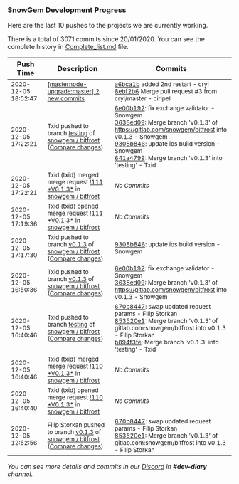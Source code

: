 
### SnowGem Development Progress

Here are the last 10 pushes to the projects we are currently working.

There is a total of 3071 commits since 20/01/2020. You can see the complete history in
 [Complete_list.md](Complete_list.md) file.

| Push Time | Description | Commits |
| --- | --- | --- |
| <sub>2020-12-05 18:52:47</sub> | <sub>[[masternode-upgrade:master] 2 new commits](https://github.com/TENTOfficial/masternode-upgrade/compare/230e929bf037...8ebf2b644079)</sub> | <sub>[a6bca1b](https://github.com/TENTOfficial/masternode-upgrade/commit/a6bca1be353497f8df88a37fe34621a596d66acf) added 2nd restart - cryi<br>[8ebf2b6](https://github.com/TENTOfficial/masternode-upgrade/commit/8ebf2b6440791f4573605856f327478fef0b3da7) Merge pull request #3 from cryi/master - ciripel</sub> |
| <sub>2020-12-05 17:22:21</sub> | <sub>Txid pushed to branch [testing](https://gitlab.com/snowgem/bitfrost/commits/testing) of [snowgem / bitfrost](https://gitlab.com/snowgem/bitfrost) ([Compare changes](https://gitlab.com/snowgem/bitfrost/compare/b894f3fe4b5334edad64ff1193fef075b047ae15...641a479905c50ae84ace64ebf8eb3ab1ad9e8bdc))</sub> | <sub>[6e00b192](https://gitlab.com/snowgem/bitfrost/-/commit/6e00b1926db943e17232afaddd00f4df4b23d329): fix exchange validator - Snowgem<br>[3638ed09](https://gitlab.com/snowgem/bitfrost/-/commit/3638ed098a4f0f619765bca39e23210d4e1dbe1d): Merge branch 'v0.1.3' of https://gitlab.com/snowgem/bitfrost into v0.1.3 - Snowgem<br>[9308b846](https://gitlab.com/snowgem/bitfrost/-/commit/9308b8467d9b0683b49ee36a632861ab694e06b8): update ios build version - Snowgem<br>[641a4799](https://gitlab.com/snowgem/bitfrost/-/commit/641a479905c50ae84ace64ebf8eb3ab1ad9e8bdc): Merge branch 'v0.1.3' into 'testing' - Txid</sub> |
| <sub>2020-12-05 17:22:21</sub> | <sub>Txid (txid) merged merge request [\!111 \*V0\.1\.3\*](https://gitlab.com/snowgem/bitfrost/-/merge_requests/111) in [snowgem / bitfrost](https://gitlab.com/snowgem/bitfrost)</sub> | <sub>_No Commits_</sub> |
| <sub>2020-12-05 17:19:36</sub> | <sub>Txid (txid) opened merge request [\!111 \*V0\.1\.3\*](https://gitlab.com/snowgem/bitfrost/-/merge_requests/111) in [snowgem / bitfrost](https://gitlab.com/snowgem/bitfrost)</sub> | <sub>_No Commits_</sub> |
| <sub>2020-12-05 17:17:30</sub> | <sub>Txid pushed to branch [v0\.1\.3](https://gitlab.com/snowgem/bitfrost/commits/v0.1.3) of [snowgem / bitfrost](https://gitlab.com/snowgem/bitfrost) ([Compare changes](https://gitlab.com/snowgem/bitfrost/compare/3638ed098a4f0f619765bca39e23210d4e1dbe1d...9308b8467d9b0683b49ee36a632861ab694e06b8))</sub> | <sub>[9308b846](https://gitlab.com/snowgem/bitfrost/-/commit/9308b8467d9b0683b49ee36a632861ab694e06b8): update ios build version - Snowgem</sub> |
| <sub>2020-12-05 16:50:36</sub> | <sub>Txid pushed to branch [v0\.1\.3](https://gitlab.com/snowgem/bitfrost/commits/v0.1.3) of [snowgem / bitfrost](https://gitlab.com/snowgem/bitfrost) ([Compare changes](https://gitlab.com/snowgem/bitfrost/compare/853520e1e6d22787c7df7beeb49be452ba50d7b8...3638ed098a4f0f619765bca39e23210d4e1dbe1d))</sub> | <sub>[6e00b192](https://gitlab.com/snowgem/bitfrost/-/commit/6e00b1926db943e17232afaddd00f4df4b23d329): fix exchange validator - Snowgem<br>[3638ed09](https://gitlab.com/snowgem/bitfrost/-/commit/3638ed098a4f0f619765bca39e23210d4e1dbe1d): Merge branch 'v0.1.3' of https://gitlab.com/snowgem/bitfrost into v0.1.3 - Snowgem</sub> |
| <sub>2020-12-05 16:40:46</sub> | <sub>Txid pushed to branch [testing](https://gitlab.com/snowgem/bitfrost/commits/testing) of [snowgem / bitfrost](https://gitlab.com/snowgem/bitfrost) ([Compare changes](https://gitlab.com/snowgem/bitfrost/compare/65c6f0f498a6dee7175c11b896a0c209c3cfd244...b894f3fe4b5334edad64ff1193fef075b047ae15))</sub> | <sub>[670b8447](https://gitlab.com/snowgem/bitfrost/-/commit/670b8447ce166a56e7b53327d2e7312337714e26): swap updated request params - Filip Storkan<br>[853520e1](https://gitlab.com/snowgem/bitfrost/-/commit/853520e1e6d22787c7df7beeb49be452ba50d7b8): Merge branch 'v0.1.3' of gitlab.com:snowgem/bitfrost into v0.1.3 - Filip Storkan<br>[b894f3fe](https://gitlab.com/snowgem/bitfrost/-/commit/b894f3fe4b5334edad64ff1193fef075b047ae15): Merge branch 'v0.1.3' into 'testing' - Txid</sub> |
| <sub>2020-12-05 16:40:46</sub> | <sub>Txid (txid) merged merge request [\!110 \*V0\.1\.3\*](https://gitlab.com/snowgem/bitfrost/-/merge_requests/110) in [snowgem / bitfrost](https://gitlab.com/snowgem/bitfrost)</sub> | <sub>_No Commits_</sub> |
| <sub>2020-12-05 16:40:40</sub> | <sub>Txid (txid) opened merge request [\!110 \*V0\.1\.3\*](https://gitlab.com/snowgem/bitfrost/-/merge_requests/110) in [snowgem / bitfrost](https://gitlab.com/snowgem/bitfrost)</sub> | <sub>_No Commits_</sub> |
| <sub>2020-12-05 12:52:56</sub> | <sub>Filip Storkan pushed to branch [v0\.1\.3](https://gitlab.com/snowgem/bitfrost/commits/v0.1.3) of [snowgem / bitfrost](https://gitlab.com/snowgem/bitfrost) ([Compare changes](https://gitlab.com/snowgem/bitfrost/compare/6aa405494592110a686bc73e350c16366e8c6c4f...853520e1e6d22787c7df7beeb49be452ba50d7b8))</sub> | <sub>[670b8447](https://gitlab.com/snowgem/bitfrost/-/commit/670b8447ce166a56e7b53327d2e7312337714e26): swap updated request params - Filip Storkan<br>[853520e1](https://gitlab.com/snowgem/bitfrost/-/commit/853520e1e6d22787c7df7beeb49be452ba50d7b8): Merge branch 'v0.1.3' of gitlab.com:snowgem/bitfrost into v0.1.3 - Filip Storkan</sub> |

_You can see more details and commits in our [Discord](https://discord.gg/zumGnbg) in **#dev-diary** channel._

